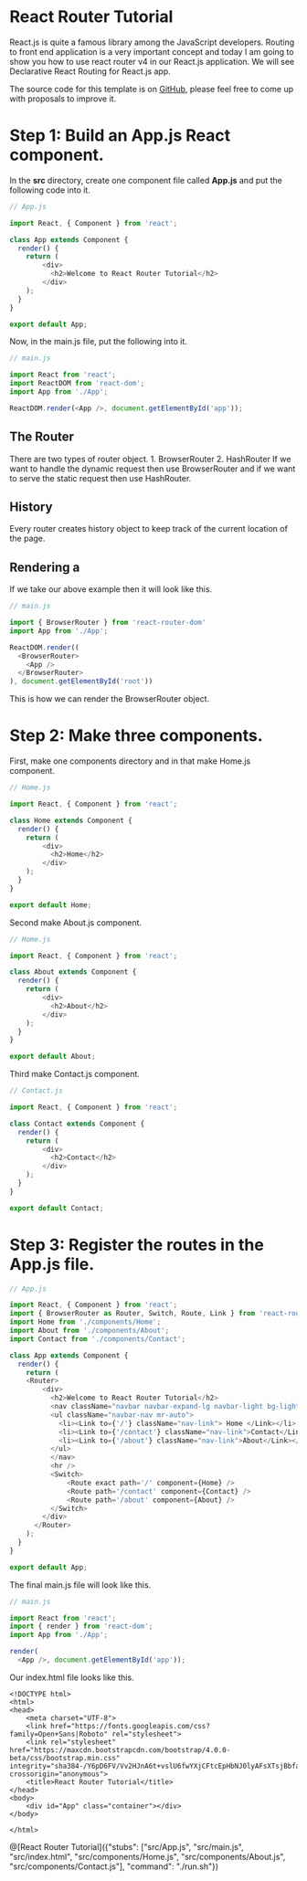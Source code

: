 # React Router Tutorial

React.js is quite a famous library among the JavaScript developers. Routing to front end application is a very important concept and today I am going to show you how to use react router v4 in our React.js application. We will see Declarative React Routing for React.js app.

The source code for this template is on [GitHub](https://github.com/TechDotIO/react-template), please feel free to come up with proposals to improve it.

# Step 1: Build an App.js React component.
In the **src** directory, create one component file called **App.js** and put the following code into it.
```javascript
// App.js

import React, { Component } from 'react';

class App extends Component {
  render() {
    return (
        <div>
          <h2>Welcome to React Router Tutorial</h2>
        </div>
    );
  }
}

export default App;
```
Now, in the main.js file, put the following into it.
```javascript
// main.js

import React from 'react';
import ReactDOM from 'react-dom';
import App from './App';

ReactDOM.render(<App />, document.getElementById('app'));
```
## The Router
There are two types of router object.
	1. BrowserRouter
	2. HashRouter
If we want to handle the dynamic request then use BrowserRouter and if we want to serve the static request then use HashRouter.

## History
Every router creates history object to keep track of the current location of the page.

## Rendering a <Router>
If we take our above example then it will look like this.

```javascript
// main.js

import { BrowserRouter } from 'react-router-dom'
import App from './App';

ReactDOM.render((
  <BrowserRouter>
    <App />
  </BrowserRouter>
), document.getElementById('root'))
```
This is how we can render the BrowserRouter object.

# Step 2: Make three components.
First, make one components directory and in that make Home.js component.

```javascript
// Home.js

import React, { Component } from 'react';

class Home extends Component {
  render() {
    return (
        <div>
          <h2>Home</h2>
        </div>
    );
  }
}

export default Home;
```
Second make About.js component.

```javascript
// Home.js

import React, { Component } from 'react';

class About extends Component {
  render() {
    return (
        <div>
          <h2>About</h2>
        </div>
    );
  }
}

export default About;
```
Third make Contact.js component.
```javascript
// Contact.js

import React, { Component } from 'react';

class Contact extends Component {
  render() {
    return (
        <div>
          <h2>Contact</h2>
        </div>
    );
  }
}

export default Contact;
```
# Step 3: Register the routes in the App.js file.

```javascript
// App.js

import React, { Component } from 'react';
import { BrowserRouter as Router, Switch, Route, Link } from 'react-router-dom';
import Home from './components/Home';
import About from './components/About';
import Contact from './components/Contact';

class App extends Component {
  render() {
    return (
    <Router>
        <div>
          <h2>Welcome to React Router Tutorial</h2>
          <nav className="navbar navbar-expand-lg navbar-light bg-light">
          <ul className="navbar-nav mr-auto">
            <li><Link to={'/'} className="nav-link"> Home </Link></li>
            <li><Link to={'/contact'} className="nav-link">Contact</Link></li>
            <li><Link to={'/about'} className="nav-link">About</Link></li>
          </ul>
          </nav>
          <hr />
          <Switch>
              <Route exact path='/' component={Home} />
              <Route path='/contact' component={Contact} />
              <Route path='/about' component={About} />
          </Switch>
        </div>
      </Router>
    );
  }
}

export default App;
```
The final main.js file will look like this.

```javascript
// main.js

import React from 'react';
import { render } from 'react-dom';
import App from './App';

render(
  <App />, document.getElementById('app'));
```
Our index.html file looks like this.
```
<!DOCTYPE html>
<html>
<head>
    <meta charset="UTF-8">
    <link href="https://fonts.googleapis.com/css?family=Open+Sans|Roboto" rel="stylesheet">
    <link rel="stylesheet" href="https://maxcdn.bootstrapcdn.com/bootstrap/4.0.0-beta/css/bootstrap.min.css" integrity="sha384-/Y6pD6FV/Vv2HJnA6t+vslU6fwYXjCFtcEpHbNJ0lyAFsXTsjBbfaDjzALeQsN6M" crossorigin="anonymous">
    <title>React Router Tutorial</title>
</head>
<body>
    <div id="App" class="container"></div>
</body>

</html>
```

@[React Router Tutorial]({"stubs": ["src/App.js", "src/main.js", "src/index.html", "src/components/Home.js", "src/components/About.js", "src/components/Contact.js"], "command": "./run.sh"})
